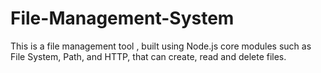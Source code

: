 # File-Management-System
This is a file management tool , built using Node.js core modules such as File System, Path, and HTTP, that can create, read and delete files. 
